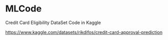 # MLCode

Credit Card Eligibility DataSet Code in Kaggle 

https://www.kaggle.com/datasets/rikdifos/credit-card-approval-prediction


